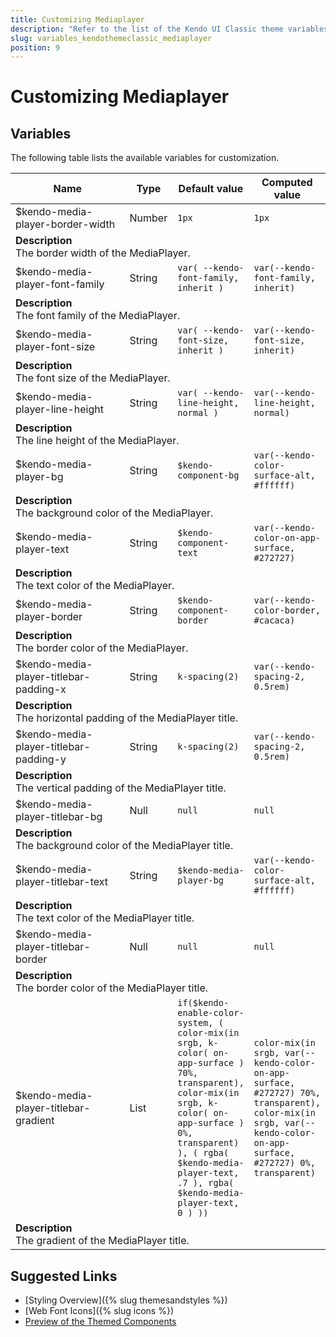 ```yaml
---
title: Customizing Mediaplayer
description: "Refer to the list of the Kendo UI Classic theme variables available for customization."
slug: variables_kendothemeclassic_mediaplayer
position: 9
---
```


# Customizing Mediaplayer

## Variables

The following table lists the available variables for customization.

<table class="theme-variables">
    <colgroup>
    <col style="width: 200px; white-space:nowrap;" />
    <col />
    <col />
    <col />
</colgroup>
<thead>
    <tr>
        <th>Name</th>
        <th>Type</th>
        <th>Default value</th>
        <th>Computed value</th>
    </tr>
</thead>
<tbody>
        <tr>
    <td>$kendo-media-player-border-width</td>
    <td>Number</td>
    <td><code>1px</code></td>
    <td><code>1px</code></td>
</tr>
<tr>
    <td colspan="4" class="theme-variables-description-container"><div><b>Description</b><div class="theme-variables-description">The border width of the MediaPlayer.</div></div>
    </td>
</tr>
<tr>
    <td>$kendo-media-player-font-family</td>
    <td>String</td>
    <td><code>var( --kendo-font-family, inherit )</code></td>
    <td><code>var(--kendo-font-family, inherit)</code></td>
</tr>
<tr>
    <td colspan="4" class="theme-variables-description-container"><div><b>Description</b><div class="theme-variables-description">The font family of the MediaPlayer.</div></div>
    </td>
</tr>
<tr>
    <td>$kendo-media-player-font-size</td>
    <td>String</td>
    <td><code>var( --kendo-font-size, inherit )</code></td>
    <td><code>var(--kendo-font-size, inherit)</code></td>
</tr>
<tr>
    <td colspan="4" class="theme-variables-description-container"><div><b>Description</b><div class="theme-variables-description">The font size of the MediaPlayer.</div></div>
    </td>
</tr>
<tr>
    <td>$kendo-media-player-line-height</td>
    <td>String</td>
    <td><code>var( --kendo-line-height, normal )</code></td>
    <td><code>var(--kendo-line-height, normal)</code></td>
</tr>
<tr>
    <td colspan="4" class="theme-variables-description-container"><div><b>Description</b><div class="theme-variables-description">The line height of the MediaPlayer.</div></div>
    </td>
</tr>
<tr>
    <td>$kendo-media-player-bg</td>
    <td>String</td>
    <td><code>$kendo-component-bg</code></td>
    <td><code>var(--kendo-color-surface-alt, #ffffff)</code></td>
</tr>
<tr>
    <td colspan="4" class="theme-variables-description-container"><div><b>Description</b><div class="theme-variables-description">The background color of the MediaPlayer.</div></div>
    </td>
</tr>
<tr>
    <td>$kendo-media-player-text</td>
    <td>String</td>
    <td><code>$kendo-component-text</code></td>
    <td><code>var(--kendo-color-on-app-surface, #272727)</code></td>
</tr>
<tr>
    <td colspan="4" class="theme-variables-description-container"><div><b>Description</b><div class="theme-variables-description">The text color of the MediaPlayer.</div></div>
    </td>
</tr>
<tr>
    <td>$kendo-media-player-border</td>
    <td>String</td>
    <td><code>$kendo-component-border</code></td>
    <td><code>var(--kendo-color-border, #cacaca)</code></td>
</tr>
<tr>
    <td colspan="4" class="theme-variables-description-container"><div><b>Description</b><div class="theme-variables-description">The border color of the MediaPlayer.</div></div>
    </td>
</tr>
<tr>
    <td>$kendo-media-player-titlebar-padding-x</td>
    <td>String</td>
    <td><code>k-spacing(2)</code></td>
    <td><code>var(--kendo-spacing-2, 0.5rem)</code></td>
</tr>
<tr>
    <td colspan="4" class="theme-variables-description-container"><div><b>Description</b><div class="theme-variables-description">The horizontal padding of the MediaPlayer title.</div></div>
    </td>
</tr>
<tr>
    <td>$kendo-media-player-titlebar-padding-y</td>
    <td>String</td>
    <td><code>k-spacing(2)</code></td>
    <td><code>var(--kendo-spacing-2, 0.5rem)</code></td>
</tr>
<tr>
    <td colspan="4" class="theme-variables-description-container"><div><b>Description</b><div class="theme-variables-description">The vertical padding of the MediaPlayer title.</div></div>
    </td>
</tr>
<tr>
    <td>$kendo-media-player-titlebar-bg</td>
    <td>Null</td>
    <td><code>null</code></td>
    <td><code>null</code></td>
</tr>
<tr>
    <td colspan="4" class="theme-variables-description-container"><div><b>Description</b><div class="theme-variables-description">The background color of the MediaPlayer title.</div></div>
    </td>
</tr>
<tr>
    <td>$kendo-media-player-titlebar-text</td>
    <td>String</td>
    <td><code>$kendo-media-player-bg</code></td>
    <td><code>var(--kendo-color-surface-alt, #ffffff)</code></td>
</tr>
<tr>
    <td colspan="4" class="theme-variables-description-container"><div><b>Description</b><div class="theme-variables-description">The text color of the MediaPlayer title.</div></div>
    </td>
</tr>
<tr>
    <td>$kendo-media-player-titlebar-border</td>
    <td>Null</td>
    <td><code>null</code></td>
    <td><code>null</code></td>
</tr>
<tr>
    <td colspan="4" class="theme-variables-description-container"><div><b>Description</b><div class="theme-variables-description">The border color of the MediaPlayer title.</div></div>
    </td>
</tr>
<tr>
    <td>$kendo-media-player-titlebar-gradient</td>
    <td>List</td>
    <td><code>if($kendo-enable-color-system, ( color-mix(in srgb, k-color( on-app-surface ) 70%, transparent), color-mix(in srgb, k-color( on-app-surface ) 0%, transparent) ), ( rgba( $kendo-media-player-text, .7 ), rgba( $kendo-media-player-text, 0 ) ))</code></td>
    <td><code>color-mix(in srgb, var(--kendo-color-on-app-surface, #272727) 70%, transparent), color-mix(in srgb, var(--kendo-color-on-app-surface, #272727) 0%, transparent)</code></td>
</tr>
<tr>
    <td colspan="4" class="theme-variables-description-container"><div><b>Description</b><div class="theme-variables-description">The gradient of the MediaPlayer title.</div></div>
    </td>
</tr>
</tbody>
</table>

## Suggested Links

* [Styling Overview]({% slug themesandstyles %})
* [Web Font Icons]({% slug icons %})
* [Preview of the Themed Components](../)

